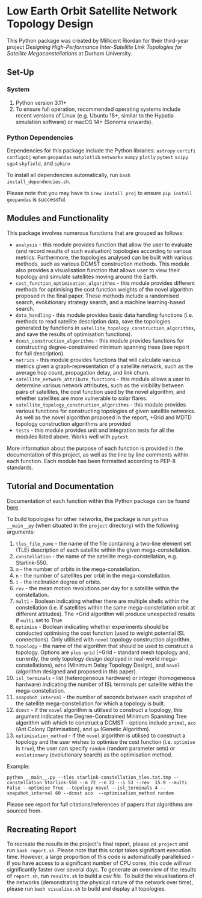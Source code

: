 # Low Earth Orbit Satellite Network Topology Design

This Python package was created by Millicent Riordan for their third-year project *Designing High-Performance
Inter-Satellite Link Topologies for Satellite Megaconstellations* at Durham University. 

## Set-Up

### System

1. Python version 3.11+
2. To ensure full operation, recommended operating systems include recent versions of Linux (e.g. Ubuntu 18+, similar to the Hypatia simulation software) or macOS 14+ (Sonoma onwards).

### Python Dependencies

Dependencies for this package include the Python libraries: ```astropy``` ```certifi``` ```configobj``` ```ephem``` ```geopandas``` ```matplotlib``` ```networkx``` ```numpy``` ```plotly``` ```pytest``` ```scipy``` ```sgp4``` ```skyfield```, and ```sphinx```

To install all dependencies automatically, run ```bash install_dependencies.sh```.

Please note that you may have to `brew install proj` to ensure `pip install geopandas` is successful.

## Modules and Functionality

This package involves numerous functions that are grouped as follows:

- `analysis` - this module provides function that allow the user to evaluate (and record results of such evaluation) 
topologies according to various metrics. Furthermore, the topologies analysed can be built with various methods, such 
as various DCMST construction methods. This module also provides a visualisation function that allows user to view their
topology and simulate satellites moving around the Earth.
- `cost_function_optimisation_algorithms` - this module provides different methods for optimising the cost function 
weights of the novel algorithm proposed in the final paper. These methods include a randomised search, evolutionary 
strategy search, and a machine learning-based search. 
- `data_handling` - this module provides basic data handling functions (i.e. methods to read satellite description data,
save the topologies generated by functions in `satellite_topology_construction_algorithms`, and save the results of 
optimisation functions).
- `dcmst_construction_algorithms` - this module provides functions for constructing degree-constrained minimum spanning 
trees (see report for full description). 
- `metrics` - this module provides functions that will calculate various metrics given a graph-representation of a 
satellite network, such as the average hop count, propagation delay, and link churn.
- `satellite_network_attribute_functions` - this module allows a user to determine various network attributes, such as 
the visibility between pairs of satellites, the cost function used by the novel algorithm, and whether satellites are 
more vulnerable to solar flares.
- `satellite_topology_construction_algorithms` - this module provides various functions for constructing topologies of 
given satellite networks. As well as the novel algorithm proposed in the report, +Grid and MDTD topology construction 
algorithms are provided
- `tests` - this module provides unit and integration tests for all the modules listed above. Works well with `pytest`.

More information about the purpose of each function is provided in the documentation of this project, as well as the 
line by line comments within each function. Each module has been formatted according to PEP-8 standards.

## Tutorial and Documentation

Documentation of each function within this Python package can be found [here](docs). 

To build topologies for other networks, the package is run `python __main__py` (when situated in the `project` 
directory) with the following arguments:

1. `tles_file_name` - the name of the file containing a two-line element set (TLE) description of each satellite within
the given mega-constellation.
2. `constellation` - the name of the satellite mega-constellation, e.g. Starlink-550.
3. `m` - the number of orbits in the mega-constellation.
4. `n` - the number of satellites per orbit in the mega-constellation.
5. `i` - the inclination degree of orbits.
6. `rev` - the mean motion revolutions per day for a satellite within the constellation.
7. `multi` - Boolean indicating whether there are multiple shells within the constellation (i.e. if satellites within 
the same mega-constellation orbit at different altitudes). The +Grid algorithm will produce unexpected results if 
`multi` set to True
8. `optimise` - Boolean indicating whether experiments should be conducted optimising the cost function (used to weight
potential ISL connections). Only utilised with `novel` topology construction algorithm.
9. `topology` - the name of the algorithm that should be used to construct a topology. Options are `plus-grid` (+Grid -
standard mesh topology and, currently, the only topology design deployed in real-world mega-constellations), `mdtd` 
(Minimum Delay Topology Design), and `novel` (algorithm designed and proposed in this paper).
10. `isl_terminals` - list (heterogeneous hardware) or integer (homogeneous hardware) indicating the number of ISL 
terminals per satellite within the mega-constellation.
11. `snapshot_interval` - the number of seconds between each snapshot of the satellite mega-constellation for which a 
topology is built.
12. `dcmst` - if the `novel` algorithm is utilised to construct a topology, this argument indicates the 
Degree-Constrained Minimum Spanning Tree algorithm with which to construct a DCMST - options include `primal`, `aco` 
(Ant Colony Optimisation), and `ga` (Genetic Algorithm).
13. `optimisation_method` - if the `novel` algorithm is utilised to construct a topology and the user wishes to optimise
the cost function (i.e. `optimise` is `True`), the user can specify `random` (random parameter sets) or `evolutionary` 
(evolutionary search) as the optimisation method.

Example:

`python __main__.py --tles starlink-constellation_tles.txt.tmp --constellation Starlink-550 --m 72 --n 22 --i 53 --rev 
15.9 --multi False --optimise True --topology novel --isl_terminals 4 --snapshot_interval 60 --dcmst aco 
--optimisation_method random`

Please see report for full citations/references of papers that algorithms are sourced from.

## Recreating Report

To recreate the results in the project's final report, please ```cd project``` and run ```bash report.sh```. Please note that this script 
takes significant execution time. However, a large proportion of this code is automatically parallelised -  if you have 
access to a significant number of CPU cores, this code will run significantly faster over several days. To generate an overview of the results
of ```report.sh```, run ```results.sh``` to build a csv file. To build the visualisations of the networks (demonstrating the physical nature of the network over time), 
please run ```bash visualise.sh``` to build and display all topologies.

